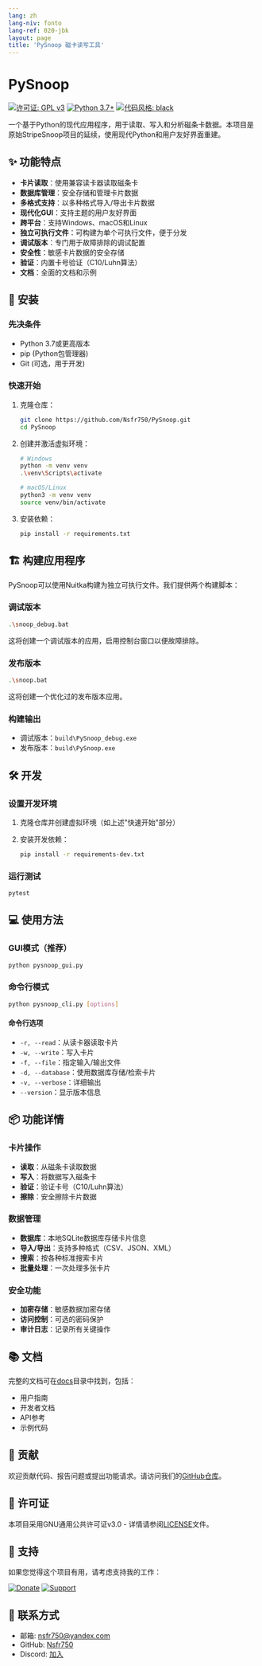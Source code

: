 ```yaml
---
lang: zh
lang-niv: fonto
lang-ref: 020-jbk
layout: page
title: 'PySnoop 磁卡读写工具'
---
```


# PySnoop

[![许可证: GPL v3](https://img.shields.io/badge/License-GPLv3-blue.svg)](https://www.gnu.org/licenses/gpl-3.0)
[![Python 3.7+](https://img.shields.io/badge/python-3.7+-blue.svg)](https://www.python.org/downloads/)
[![代码风格: black](https://img.shields.io/badge/code%20style-black-000000.svg)](https://github.com/psf/black)

一个基于Python的现代应用程序，用于读取、写入和分析磁条卡数据。本项目是原始StripeSnoop项目的延续，使用现代Python和用户友好界面重建。

## ✨ 功能特点

- **卡片读取**：使用兼容读卡器读取磁条卡
- **数据库管理**：安全存储和管理卡片数据
- **多格式支持**：以多种格式导入/导出卡片数据
- **现代化GUI**：支持主题的用户友好界面
- **跨平台**：支持Windows、macOS和Linux
- **独立可执行文件**：可构建为单个可执行文件，便于分发
- **调试版本**：专门用于故障排除的调试配置
- **安全性**：敏感卡片数据的安全存储
- **验证**：内置卡号验证（C10/Luhn算法）
- **文档**：全面的文档和示例

## 🚀 安装

### 先决条件

- Python 3.7或更高版本
- pip (Python包管理器)
- Git (可选，用于开发)

### 快速开始

1. 克隆仓库：

   ```bash
   git clone https://github.com/Nsfr750/PySnoop.git
   cd PySnoop
   ```

2. 创建并激活虚拟环境：

   ```bash
   # Windows
   python -m venv venv
   .\venv\Scripts\activate
   
   # macOS/Linux
   python3 -m venv venv
   source venv/bin/activate
   ```

3. 安装依赖：

   ```bash
   pip install -r requirements.txt
   ```

## 🏗️ 构建应用程序

PySnoop可以使用Nuitka构建为独立可执行文件。我们提供两个构建脚本：

### 调试版本

```bash
.\snoop_debug.bat
```

这将创建一个调试版本的应用，启用控制台窗口以便故障排除。

### 发布版本

```bash
.\snoop.bat
```

这将创建一个优化过的发布版本应用。

### 构建输出

- 调试版本：`build\PySnoop_debug.exe`
- 发布版本：`build\PySnoop.exe`

## 🛠️ 开发

### 设置开发环境

1. 克隆仓库并创建虚拟环境（如上述"快速开始"部分）
2. 安装开发依赖：

   ```bash
   pip install -r requirements-dev.txt
   ```

### 运行测试

```bash
pytest
```

## 💻 使用方法

### GUI模式（推荐）

```bash
python pysnoop_gui.py
```

### 命令行模式

```bash
python pysnoop_cli.py [options]
```

#### 命令行选项

- `-r, --read`：从读卡器读取卡片
- `-w, --write`：写入卡片
- `-f, --file`：指定输入/输出文件
- `-d, --database`：使用数据库存储/检索卡片
- `-v, --verbose`：详细输出
- `--version`：显示版本信息

## 📦 功能详情

### 卡片操作

- **读取**：从磁条卡读取数据
- **写入**：将数据写入磁条卡
- **验证**：验证卡号（C10/Luhn算法）
- **擦除**：安全擦除卡片数据

### 数据管理

- **数据库**：本地SQLite数据库存储卡片信息
- **导入/导出**：支持多种格式（CSV、JSON、XML）
- **搜索**：按各种标准搜索卡片
- **批量处理**：一次处理多张卡片

### 安全功能

- **加密存储**：敏感数据加密存储
- **访问控制**：可选的密码保护
- **审计日志**：记录所有关键操作

## 📚 文档

完整的文档可在[docs](docs/)目录中找到，包括：

- 用户指南
- 开发者文档
- API参考
- 示例代码

## 🤝 贡献

欢迎贡献代码、报告问题或提出功能请求。请访问我们的[GitHub仓库](https://github.com/Nsfr750/PySnoop)。

## 📄 许可证

本项目采用GNU通用公共许可证v3.0 - 详情请参阅[LICENSE](LICENSE)文件。

## 🙏 支持

如果您觉得这个项目有用，请考虑支持我的工作：

[![Donate](https://img.shields.io/badge/Donate-PayPal-green.svg)](https://paypal.me/3dmega)
[![Support](https://img.shields.io/badge/Support-Patreon-ff69b4.svg)](https://www.patreon.com/Nsfr750)

## 📧 联系方式

- 邮箱: nsfr750@yandex.com
- GitHub: [Nsfr750](https://github.com/Nsfr750)
- Discord: [加入](https://discord.gg/ryqNeuRYjD)
